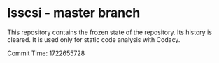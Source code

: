 # lsscsi - master branch

This repository contains the frozen state of the repository.
Its history is cleared. It is used only for static code
analysis with Codacy.

Commit Time: 1722655728
